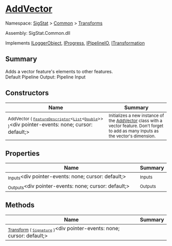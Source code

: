 # [AddVector](./AddVector.md)

Namespace: [SigStat]() > [Common](./../README.md) > [Transforms](./README.md)

Assembly: SigStat.Common.dll

Implements [ILoggerObject](./../ILoggerObject.md), [IProgress](./../Helpers/IProgress.md), [IPipelineIO](./../Pipeline/IPipelineIO.md), [ITransformation](./../ITransformation.md)

## Summary
Adds a vector feature's elements to other features.  <br>Default Pipeline Output: Pipeline Input

## Constructors

| Name | Summary | 
| --- | --- | 
| <sub>AddVector ( [`FeatureDescriptor`](./../FeatureDescriptor-1.md)\<[`List`](https://docs.microsoft.com/en-us/dotnet/api/System.Collections.Generic.List-1)\<[`Double`](https://docs.microsoft.com/en-us/dotnet/api/System.Double)>> )</sub><div pointer-events: none; cursor: default;><img width=200/></div>| <sub>Initializes a new instance of the [AddVector](https://github.com/hargitomi97/sigstat/blob/master/docs/md/SigStat/Common/Transforms/AddVector.md) class with a vector feature.  Don't forget to add as many Inputs as the vector's dimension.</sub>| <br>


## Properties

| Name | Summary | 
| --- | --- | 
| <sub>Inputs</sub><div pointer-events: none; cursor: default;><img width=200/></div>| <sub>Inputs</sub>| <br>
| <sub>Outputs</sub><div pointer-events: none; cursor: default;><img width=200/></div>| <sub>Outputs</sub>| <br>


## Methods

| Name | Summary | 
| --- | --- | 
| <sub>[Transform](./Methods/AddVector-100663611.md) ( [`Signature`](./../Signature.md) )</sub><div pointer-events: none; cursor: default;><img width=200/></div>| <sub></sub>| <br>


